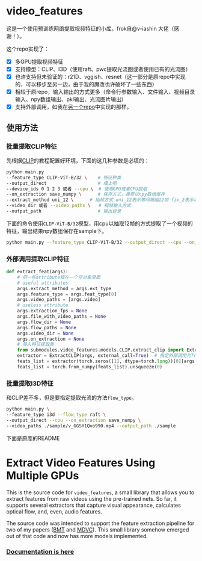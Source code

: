 # video_features

这是一个使用预训练网络提取视频特征的小库，frok自@v-iashin 大佬（感谢！）。

这个repo实现了：

- [x] 多GPU提取视频特征
- [x] 支持模型：CLIP、I3D（使用raft、pwc提取光流图或者使用已有的光流图）
- [x] 也许支持但未验证的：r21D、vggish、resnet（这一部分是原repo中实现的，可以移步至另一边，由于我的魔改也许破坏了一些东西）
- [x] 相较于原repo，输入输出的方式更多（命令行参数输入、文件输入、视频目录输入、npy数组输出、pkl输出、光流图片输出）
- [x] 支持外部调用，如我在[另一个repo](https://github.com/Kamino666/Video-Captioning-Transformer/blob/dev/predict_video.py)中实现的那样。

## 使用方法

### 批量提取CLIP特征

先根据[CLIP](http://proceedings.mlr.press/v139/radford21a)的教程配置好环境，下面的这几种参数是必填的：

```bash
python main.py 
--feature_type CLIP-ViT-B/32 \    # 特征种类
--output_direct                   # 填上吧
--device_ids 0 1 2 3 或者 --cpu \  # 使用GPU或者CPU提取
--on_extraction save_numpy \      # 保存方式，推荐以npy数组保存
--extract_method uni_12 \      # 抽帧方式 uni_12表示等间隔抽12帧 fix_2表示以fps2抽帧
--video_dir 或者 --video_paths \   # 视频输入方式 
--output_path                     # 输出目录
```

下面的命令使用`CLIP-ViT-B/32`模型，用cpu以抽取12帧的方式提取了一个视频的特征，输出结果npy数组保存在sample下。

```bash
python main.py --feature_type CLIP-ViT-B/32 --output_direct --cpu --on_extraction save_numpy --extract_method uni_12 --video_paths ./sample/v_GGSY1Qvo990.mp4 --output_path ./sample
```

### 外部调用提取CLIP特征

```python
def extract_feat(args):
    # 把一些attribute填在一个空对象里面
    # useful attributes
    args.extract_method = args.ext_type
    args.feature_type = args.feat_type[0]
    args.video_paths = [args.video]
    # useless attribute
    args.extraction_fps = None
    args.file_with_video_paths = None
    args.flow_dir = None
    args.flow_paths = None
    args.video_dir = None
    args.on_extraction = None
	# 导入特征提取类
    from submodules.video_features.models.CLIP.extract_clip import ExtractCLIP
    extractor = ExtractCLIP(args, external_call=True)  # 指定外部调用为True
    feats_list = extractor(torch.zeros([1], dtype=torch.long))[0][args.feature_type]
    feats_list = torch.from_numpy(feats_list).unsqueeze(0)
```

### 批量提取I3D特征

和CLIP差不多，但是要指定提取光流的方法`flow_type`。

```bash
python main.py \
--feature_type i3d --flow_type raft \
--output_direct --cpu --on_extraction save_numpy \
--video_paths ./sample/v_GGSY1Qvo990.mp4 --output_path ./sample
```



下面是原库的README

# Extract Video Features Using Multiple GPUs

This is the source code for `video_features`, a small library that allows you to extract features from raw videos using the pre-trained nets. So far, it supports several extractors that capture visual appearance, calculates optical flow, and, even, audio features.

The source code was intended to support the feature extraction pipeline for two of my papers ([BMT](https://arxiv.org/abs/2005.08271) and [MDVC](https://arxiv.org/abs/2003.07758)). This small library somehow emerged out of that code and now has more models implemented.

### [Documentation is here](https://iashin.ai/video_features/)
